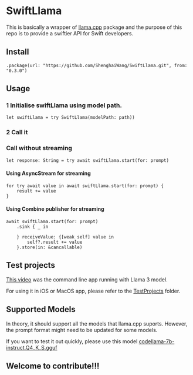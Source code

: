 #  SwiftLlama

This is basically a wrapper of [llama.cpp](https://github.com/ggerganov/llama.cpp.git) package 
and the purpose of this repo is to provide a swiftier API for Swift developers.

## Install

    .package(url: "https://github.com/ShenghaiWang/SwiftLlama.git", from: "0.3.0")

## Usage

### 1 Initialise swiftLlama using model path.

    let swiftLlama = try SwiftLlama(modelPath: path))
    
### 2 Call it

### Call without streaming

    let response: String = try await swiftLlama.start(for: prompt)

#### Using AsyncStream for streaming

    for try await value in await swiftLlama.start(for: prompt) {
        result += value
    }

#### Using Combine publisher for streaming

    await swiftLlama.start(for: prompt)
        .sink { _ in

        } receiveValue: {[weak self] value in
            self?.result += value
        }.store(in: &cancallable)

## Test projects

[This video](https://youtu.be/w1VEM00cJWo) was the command line app running with Llama 3 model.

For using it in iOS or MacOS app, please refer to the [TestProjects](https://github.com/ShenghaiWang/SwiftLlama/tree/main/TestProjects) folder.


## Supported Models

In theory, it should support all the models that llama.cpp suports. However, the prompt format might need to be updated for some models.

If you want to test it out quickly, please use this model [codellama-7b-instruct.Q4_K_S.gguf](https://huggingface.co/TheBloke/CodeLlama-7B-Instruct-GGUF/resolve/main/codellama-7b-instruct.Q4_K_S.gguf?download=true)

## Welcome to contribute!!!




